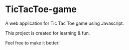 # TicTacToe-game

A web application for Tic Tac Toe game using Javascript.

This project is created for learning & fun.

Feel free to make it better!

